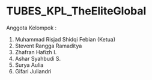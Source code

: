# TUBES_KPL_TheEliteGlobal

Anggota Kelompok : 
1. Muhammad Risjad Shidqi Febian (Ketua)
2. Stevent Rangga Ramaditya
3. Zhafran Hafizh I.
4. Ashar Syahbudi S.
5. Surya Aulia
6. Gifari Juliandri

